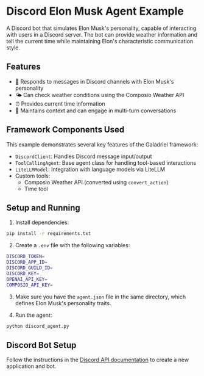 # Discord Elon Musk Agent Example

A Discord bot that simulates Elon Musk's personality, capable of interacting with users in a Discord server. The bot can provide weather information and tell the current time while maintaining Elon's characteristic communication style.

## Features

- 🤖 Responds to messages in Discord channels with Elon Musk's personality
- 🌤️ Can check weather conditions using the Composio Weather API
- ⏰ Provides current time information
- 🔄 Maintains context and can engage in multi-turn conversations

## Framework Components Used

This example demonstrates several key features of the Galadriel framework:

- `DiscordClient`: Handles Discord message input/output
- `ToolCallingAgent`: Base agent class for handling tool-based interactions
- `LiteLLMModel`: Integration with language models via LiteLLM
- Custom tools:
  - Composio Weather API (converted using `convert_action`)
  - Time tool

## Setup and Running

1. Install dependencies:

```bash
pip install -r requirements.txt
```

2. Create a `.env` file with the following variables:

```bash
DISCORD_TOKEN=
DISCORD_APP_ID=
DISCORD_GUILD_ID=
DISCORD_KEY=
OPENAI_API_KEY=
COMPOSIO_API_KEY=
```

3. Make sure you have the `agent.json` file in the same directory, which defines Elon Musk's personality traits.

4. Run the agent:

```bash
python discord_agent.py
```


## Discord Bot Setup

Follow the instructions in the [Discord API documentation](https://discordpy.readthedocs.io/en/stable/discord.html) to create a new application and bot.